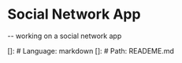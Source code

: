 # Social Network App

-- working on a social network app

[]: # Language: markdown
[]: # Path: READEME.md
